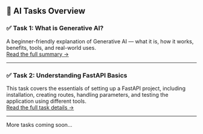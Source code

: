 ## 📘 AI Tasks Overview

### ✅ Task 1: What is Generative AI?
A beginner-friendly explanation of Generative AI — what it is, how it works, benefits, tools, and real-world uses.  
[Read the full summary →](https://github.com/muhammadmubashir72/GIAIC-Q4-Learning-FastAPI/tree/master/Task%201)

---

### ✅ Task 2: Understanding FastAPI Basics
This task covers the essentials of setting up a FastAPI project, including installation, creating routes, handling parameters, and testing the application using different tools.  
[Read the full task details →](https://github.com/muhammadmubashir72/GIAIC-Q4-Learning-FastAPI/tree/master/Task%202)

---

More tasks coming soon...
